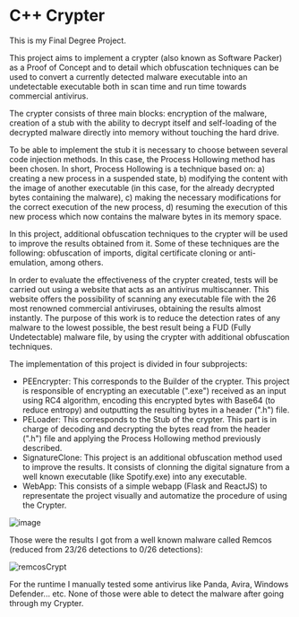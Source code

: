 # C++ Crypter
This is my Final Degree Project.

This project aims to implement a crypter (also known as Software Packer) as a Proof of Concept and to detail which obfuscation techniques can be used to convert a currently detected malware executable into an undetectable executable both in scan time and run time towards commercial antivirus. 

The crypter consists of three main blocks: encryption of the malware, creation of a stub with the ability to decrypt itself and self-loading of the decrypted malware directly into memory without touching the hard drive. 

To be able to implement the stub it is necessary to choose between several code injection methods. In this case, the Process Hollowing method has been chosen.
In short, Process Hollowing is a technique based on: a) creating a new process in a suspended state, b) modifying the content with the image of another executable (in this case, for the already decrypted bytes containing the malware), c) making the necessary modifications for the correct execution of the new process, d) resuming the execution of this new process which now contains the malware bytes in its memory space. 

In this project, additional obfuscation techniques to the crypter will be used to improve the results obtained from it. Some of these techniques are the following: obfuscation of imports, digital certificate cloning or anti-emulation, among others.

In order to evaluate the effectiveness of the crypter created, tests will be carried out using a website that acts as an antivirus multiscanner. This website offers the possibility of scanning any executable file with the 26 most renowned commercial antiviruses, obtaining the results almost instantly. The purpose of this work is to reduce the detection rates of any malware to the lowest possible, the best result being a FUD (Fully Undetectable) malware file, by using the crypter with additional obfuscation techniques.


The implementation of this project is divided in four subprojects:

 - PEEncrypter: This corresponds to the Builder of the crypter. This project is responsible of encrypting an executable (".exe") received as an input using RC4 algorithm, encoding this encrypted bytes with Base64 (to reduce entropy) and outputting the resulting bytes in a header (".h") file.
 - PELoader: This corresponds to the Stub of the crypter. This part is in charge of decoding and decrypting the bytes read from the header (".h") file and applying the Process Hollowing method previously described.
 - SignatureClone: This project is an additional obfuscation method used to improve the results. It consists of clonning the digital signature from a well known executable (like Spotify.exe) into any executable.
 - WebApp: This consists of a simple webapp (Flask and ReactJS) to representate the project visually and automatize the procedure of using the Crypter.

![image](https://user-images.githubusercontent.com/14180748/126828226-21dd706d-4ea1-4e83-85b6-6c44d97ad863.png)

Those were the results I got from a well known malware called Remcos (reduced from 23/26 detections to 0/26 detections):

![remcosCrypt](https://user-images.githubusercontent.com/14180748/126828407-bb906b31-f650-4eb7-a260-74c0d715893b.png)

For the runtime I manually tested some antivirus like Panda, Avira, Windows Defender... etc. None of those were able to detect the malware after going through my Crypter.




